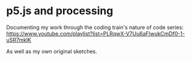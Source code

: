# p5.js and processing 

Documenting my work through the coding train's nature of code series: https://www.youtube.com/playlist?list=PLRqwX-V7Uu6aFlwukCmDf0-1-uSR7mklK

As well as my own original sketches.
